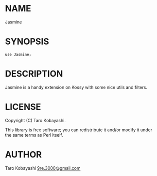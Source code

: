 # NAME

Jasmine

# SYNOPSIS

    use Jasmine;

# DESCRIPTION

Jasmine is a handy extension on Kossy with some nice utils and filters.

# LICENSE

Copyright (C) Taro Kobayashi.

This library is free software; you can redistribute it and/or modify
it under the same terms as Perl itself.

# AUTHOR

Taro Kobayashi <9re.3000@gmail.com>
